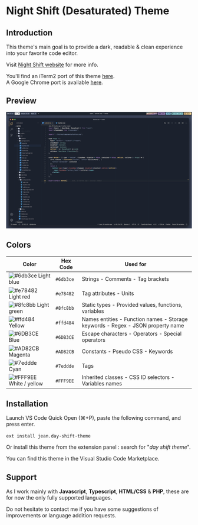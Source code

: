 # Night Shift (Desaturated) Theme

## Introduction

This theme's main goal is to provide a dark, readable & clean experience into your favorite code editor.

Visit [Night Shift website](https://jean-tinland.github.io/night-shift-demo/) for more info.

You'll find an iTerm2 port of this theme [here](https://github.com/Jean-Tinland/iTerm2-theme-desaturated).\
A Google Chrome port is available [here](https://github.com/Jean-Tinland/chrome-theme-desaturated).

## Preview

![.tsx preview](./assets/preview.jpg)

## Colors

| Color                                                                   | Hex Code  | Used for                                                                        |
| ----------------------------------------------------------------------- | --------- | ------------------------------------------------------------------------------- |
| ![#6db3ce](https://placehold.it/15/6db3ce/000000?text=+) Light blue     | `#6db3ce` | Strings - Comments - Tag brackets                                               |
| ![#e78482](https://placehold.it/15/e78482/000000?text=+) Light red      | `#e78482` | Tag attributes - Units                                                          |
| ![#8fc8bb](https://placehold.it/15/8fc8bb/000000?text=+) Light green    | `#8fc8bb` | Static types - Provided values, functions, variables                            |
| ![#ffd484](https://placehold.it/15/ffd484/000000?text=+) Yellow         | `#ffd484` | Names entities - Function names - Storage keywords - Regex - JSON property name |
| ![#6DB3CE](https://placehold.it/15/6DB3CE/000000?text=+) Blue           | `#6DB3CE` | Escape characters - Operators - Special operators                               |
| ![#AD82CB](https://placehold.it/15/AD82CB/000000?text=+) Magenta        | `#AD82CB` | Constants - Pseudo CSS - Keywords                                               |
| ![#7eddde](https://placehold.it/15/7eddde/000000?text=+) Cyan           | `#7eddde` | Tags                                                                            |
| ![#FFF9EE](https://placehold.it/15/FFF9EE/000000?text=+) White / yellow | `#FFF9EE` | Inherited classes - CSS ID selectors - Variables names                          |

## Installation

Launch VS Code Quick Open (⌘+P), paste the following command, and press enter.

`ext install jean.day-shift-theme`

Or install this theme from the extension panel : search for "_day shift theme_".

You can find this theme in the Visual Studio Code Marketplace.

## Support

As I work mainly with **Javascript**, **Typescript**, **HTML/CSS** & **PHP**, these are for now the only fully supported languages.

Do not hesitate to contact me if you have some suggestions of improvements or language addition requests.
